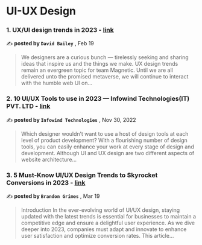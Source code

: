 
<h1>UI-UX Design</h1>
<h3>1. UX/UI design trends in 2023 - <a href=https://medium.com/magnetic/ux-ui-design-trends-in-2023-efdc94ea0fb7?source=tag_page---------0-85--------------------005a247a_8c56_4973_944e_4ef052ab511e-------17>link</a></h3>

✍️ **posted by `David Bailey`** , <date>Feb 19</date>

<blockquote>We designers are a curious bunch — tirelessly seeking and sharing ideas that inspire us and the things we make. UX design trends remain an evergreen topic for team Magnetic. Until we are all delivered unto the promised metaverse, we will continue to interact with the humble web UI on…</blockquote>

<h3>2. 10 UI/UX Tools to use in 2023 — Infowind Technologies(IT) PVT. LTD - <a href=https://medium.com/@Infowind/10-ui-ux-tools-to-use-in-2023-infowind-technologies-it-pvt-ltd-5bf41594e83?source=tag_page---------1-85--------------------005a247a_8c56_4973_944e_4ef052ab511e-------17>link</a></h3>

✍️ **posted by `Infowind Technologies`** , <date>Nov 30, 2022</date>

<blockquote>Which designer wouldn’t want to use a host of design tools at each level of product development? With a flourishing number of design tools, you can easily enhance your work at every stage of design and development. Although UI and UX design are two different aspects of website architecture…</blockquote>

<h3>3. 5 Must-Know UI/UX Design Trends to Skyrocket Conversions in 2023 - <a href=https://medium.com/design-bootcamp/5-must-know-ui-ux-design-trends-to-skyrocket-conversions-in-2023-3ad170752a26?source=tag_page---------2-85--------------------005a247a_8c56_4973_944e_4ef052ab511e-------17>link</a></h3>

✍️ **posted by `Brandon Grimes`** , <date>Mar 19</date>

<blockquote>Introduction In the ever-evolving world of UI/UX design, staying updated with the latest trends is essential for businesses to maintain a competitive edge and ensure a delightful user experience. As we dive deeper into 2023, companies must adapt and innovate to enhance user satisfaction and optimize conversion rates. This article…</blockquote>

